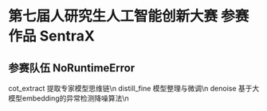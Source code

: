 # 第七届人研究生人工智能创新大赛 参赛作品 SentraX
## 参赛队伍 NoRuntimeError

cot_extract 提取专家模型思维链\n
distill_fine 模型整理与微调\n
denoise 基于大模型embedding的异常检测降噪算法\n
